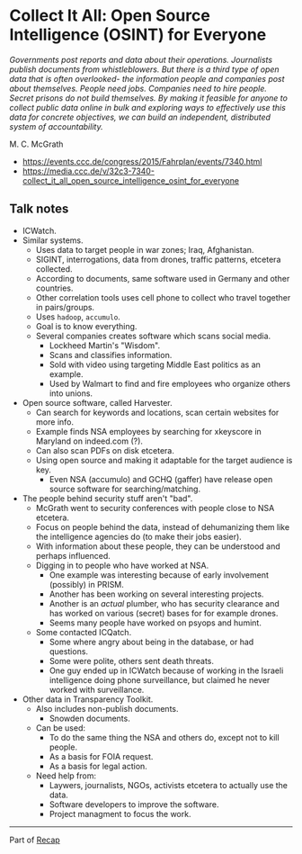 # Collect It All: Open Source Intelligence (OSINT) for Everyone

*Governments post reports and data about their operations. Journalists publish documents from whistleblowers. But there is a third type of open data that is often overlooked- the information people and companies post about themselves. People need jobs. Companies need to hire people. Secret prisons do not build themselves. By making it feasible for anyone to collect public data online in bulk and exploring ways to effectively use this data for concrete objectives, we can build an independent, distributed system of accountability.*

M. C. McGrath

- https://events.ccc.de/congress/2015/Fahrplan/events/7340.html
- https://media.ccc.de/v/32c3-7340-collect_it_all_open_source_intelligence_osint_for_everyone


## Talk notes

- ICWatch.
- Similar systems.
    - Uses data to target people in war zones; Iraq, Afghanistan.
    - SIGINT, interrogations, data from drones, traffic patterns, etcetera collected.
    - According to documents, same software used in Germany and other countries.
    - Other correlation tools uses cell phone to collect who travel together in pairs/groups.
    - Uses `hadoop`, `accumulo`.
    - Goal is to know everything.
    - Several companies creates software which scans social media.
        - Lockheed Martin's "Wisdom".
        - Scans and classifies information.
        - Sold with video using targeting Middle East politics as an example.
        - Used by Walmart to find and fire employees who organize others into unions.
- Open source software, called Harvester.
    - Can search for keywords and locations, scan certain websites for more info.
    - Example finds NSA employees by searching for xkeyscore in Maryland on indeed.com (?).
    - Can also scan PDFs on disk etcetera.
    - Using open source and making it adaptable for the target audience is key.
        - Even NSA (accumulo) and GCHQ (gaffer) have release open source software for searching/matching.
- The people behind security stuff aren't "bad".
    - McGrath went to security conferences with people close to NSA etcetera.
    - Focus on people behind the data, instead of dehumanizing them like the intelligence agencies do (to make their jobs easier).
    - With information about these people, they can be understood and perhaps influenced.
    - Digging in to people who have worked at NSA.
        - One example was interesting because of early involvement (possibly) in PRISM.
        - Another has been working on several interesting projects.
        - Another is an _actual_ plumber, who has security clearance and has worked on various (secret) bases for for example drones.
        - Seems many people have worked on psyops and humint.
    - Some contacted ICQatch.
        - Some where angry about being in the database, or had questions.
        - Some were polite, others sent death threats.
        - One guy ended up in ICWatch because of working in the Israeli intelligence doing phone surveillance, but claimed he never worked with surveillance.
- Other data in Transparency Toolkit.
    - Also includes non-publish documents.
        - Snowden documents.
    - Can be used:
        - To do the same thing the NSA and others do, except not to kill people.
        - As a basis for FOIA request.
        - As a basis for legal action.
    - Need help from:
        - Laywers, journalists, NGOs, activists etcetera to actually use the data.
        - Software developers to improve the software.
        - Project managment to focus the work.


---

Part of [Recap](https://github.com/joelpurra/recap)

